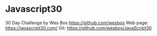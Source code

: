 # Javascript30
30 Day Challenge by Wes Bos https://github.com/wesbos
Web page: https://javascript30.com/
Git: https://github.com/wesbos/JavaScript30